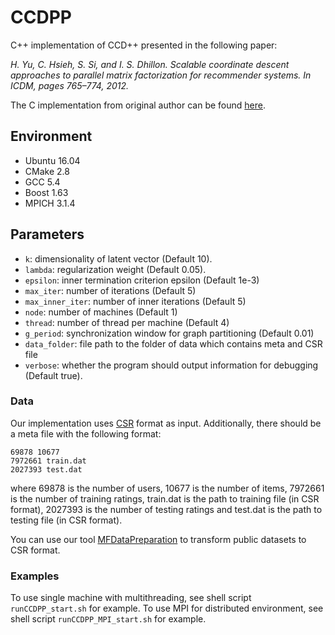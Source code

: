 # CCDPP
C++ implementation of CCD++ presented in the following paper: 

*H. Yu, C. Hsieh, S. Si, and I. S. Dhillon. Scalable coordinate descent approaches to parallel matrix factorization for recommender systems. In ICDM, pages 765–774, 2012.*

The C implementation from original author can be found [here](http://www.cs.utexas.edu/~rofuyu/libpmf/).
 
## Environment

- Ubuntu 16.04
- CMake 2.8
- GCC 5.4
- Boost 1.63 
- MPICH 3.1.4

## Parameters
- `k`: dimensionality of latent vector (Default 10).
- `lambda`: regularization weight (Default 0.05).
- `epsilon`: inner termination criterion epsilon (Default 1e-3)
- `max_iter`: number of iterations (Default 5)
- `max_inner_iter`: number of inner iterations (Default 5)
- `node`: number of machines (Default 1)
- `thread`: number of thread per machine (Default 4)
- `g_period`: synchronization window for graph partitioning (Default 0.01)
- `data_folder`: file path to the folder of data which contains meta and CSR file
- `verbose`: whether the program should output information for debugging (Default true).

### Data
Our implementation uses [CSR](https://en.wikipedia.org/wiki/Sparse_matrix#Compressed_sparse_row_.28CSR.2C_CRS_or_Yale_format.29) format as input. Additionally, there should be a meta file with the following format:
```
69878 10677
7972661 train.dat
2027393 test.dat
```
where 69878 is the number of users, 10677 is the number of items, 7972661 is the number of training ratings, train.dat is the path to training file (in CSR format), 2027393 is the number of testing ratings and test.dat is the path to testing file (in CSR format).

You can use our tool [MFDataPreparation](https://github.com/Hui-Li/MFDataPreparation) to transform public datasets to CSR format.
 
### Examples

To use single machine with multithreading, see shell script `runCCDPP_start.sh` for example. To use MPI for distributed environment, see shell script `runCCDPP_MPI_start.sh` for example.